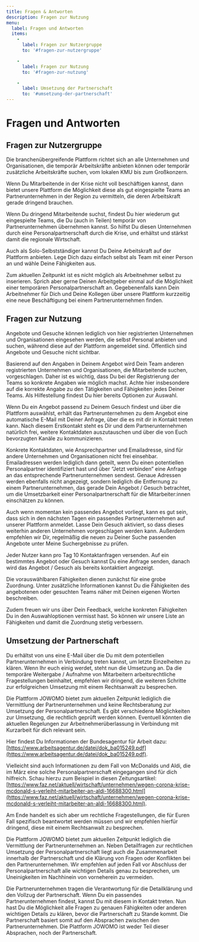 ```yaml
---
title: Fragen & Antworten
description: Fragen zur Nutzung
menu: 
  label: Fragen und Antworten
  items:
    - 
      label: Fragen zur Nutzergruppe
      to: '#fragen-zur-nutzergruppe'

    - 
      label: Fragen zur Nutzung
      to: '#fragen-zur-nutzung'

    - 
      label: Umsetzung der Partnerschaft
      to: '#umsetzung-der-partnerschaft'
---
```


# Fragen und Antworten

## Fragen zur Nutzergruppe

<faq question="Wer kann die Plattform nutzen?"> 

Die branchenübergreifende Plattform richtet sich an alle Unternehmen und Organisationen, die temporär Arbeitskräfte anbieten können oder temporär zusätzliche Arbeitskräfte suchen, vom lokalen KMU bis zum Großkonzern. 

Wenn Du Mitarbeitende in der Krise nicht voll beschäftigen kannst, dann bietet unsere Plattform die Möglichkeit diese als gut eingespielte Teams an Partnerunternehmen in der Region zu vermitteln, die deren Arbeitskraft gerade dringend brauchen.

Wenn Du dringend Mitarbeitende suchst, findest Du hier wiederum gut eingespielte Teams, die Du (auch in Teilen) temporär von Partnerunternehmen übernehmen kannst. So hilfst Du diesen Unternehmen durch eine Personalpartnerschaft durch die Krise, und erhältst und stärkst damit die regionale Wirtschaft. 

</faq> 

<faq question="Ich bin solo-selbständig. Kann ich die Plattform ebenfalls nutzen? "> 

Auch als Solo-Selbstständiger kannst Du Deine Arbeitskraft auf der Plattform anbieten. Lege Dich dazu einfach selbst als Team mit einer Person an und wähle Deine Fähigkeiten aus. 

</faq> 

<faq question="Kann ich auch als Arbeitnehmer in Kurzarbeit über diese Plattform Arbeit suchen?"> 

Zum aktuellen Zeitpunkt ist es nicht möglich als Arbeitnehmer selbst zu inserieren. Sprich aber gerne Deinen Arbeitgeber einmal auf die Möglichkeit einer temporären Personalpartnerschaft an. Gegebenenfalls kann Dein Arbeitnehmer für Dich und Deine Kollegen über unsere Plattform kurzzeitig eine neue Beschäftigung bei einem Partnerunternehmen finden. 
 
</faq> 

## Fragen zur Nutzung

<faq question="Wer kann meine Angebote und Gesuche sehen?"> 

Angebote und Gesuche können lediglich von hier registrierten Unternehmen und Organisationen eingesehen werden, die selbst Personal anbieten und suchen, während diese auf der Plattform angemeldet sind. Öffentlich sind Angebote und Gesuche nicht sichtbar.  

</faq> 

<faq question="Wie konkret sollte ich meine Angebote formulieren?"> 

Basierend auf den Angaben in Deinem Angebot wird Dein Team anderen registrierten Unternehmen und Organisationen, die Mitarbeitende suchen, vorgeschlagen. Daher ist es wichtig, dass Du bei der Registrierung der Teams so konkrete Angaben wie möglich machst. Achte hier insbesondere auf die korrekte Angabe zu den Tätigkeiten und Fähigkeiten jedes Deiner Teams. Als Hilfestellung findest Du hier bereits Optionen zur Auswahl. 

</faq> 

<faq question="Wie kann ich mit einem potentiellen Partnerunternehmen in Kontakt treten?"> 

Wenn Du ein Angebot passend zu Deinem Gesuch findest und über die Plattform auswählst, erhält das Partnerunternehmen zu dem Angebot eine automatische E-Mail mit Deiner Anfrage, über die es mit dir in Kontakt treten kann. Nach diesem Erstkontakt steht es Dir und dem Partnerunternehmen natürlich frei, weitere Kontaktdaten auszutauschen und über die von Euch bevorzugten Kanäle zu kommunizieren. 

</faq> 

<faq question="Wer kann meine Kontaktdaten/Emailadressen sehen? "> 

Konkrete Kontaktdaten, wie Ansprechpartner und Emailadresse, sind für andere Unternehmen und Organisationen nicht frei einsehbar. Emailadressen werden lediglich dann geteilt, wenn Du einen potentiellen Personalpartner identifiziert hast und über “Jetzt verbinden” eine Anfrage an das entsprechende Partnerunternehmen sendest. Genaue Adressen werden ebenfalls nicht angezeigt, sondern lediglich die Entfernung zu einem Partnerunternehmen, das gerade Dein Angebot / Gesuch betrachtet, um die Umsetzbarkeit einer Personalpartnerschaft für die Mitarbeiter:innen einschätzen zu können. 

</faq> 

<faq question="Ich konnte kein passendes Angebot finden. Was kann ich tun?"> 

Auch wenn momentan kein passendes Angebot vorliegt, kann es gut sein, dass sich in den nächsten Tagen ein passendes Partnerunternehmen auf unserer Plattform anmeldet. Lasse Dein Gesuch aktiviert, so dass dieses weiterhin anderen Unternehmen vorgeschlagen werden kann. Außerdem empfehlen wir Dir, regelmäßig die neuen zu Deiner Suche passenden Angebote unter Meine Suchergebnisse zu prüfen. 

</faq> 

<faq question="Wie viele Kontaktanfragen kann ich senden? "> 

Jeder Nutzer kann pro Tag 10 Kontaktanfragen versenden. Auf ein bestimmtes Angebot oder Gesuch kannst Du eine Anfrage senden, danach wird das Angebot / Gesuch als bereits kontaktiert angezeigt.  

</faq> 

<faq question="Beim Einstellen meines Teams finde ich nicht die richtigen Fähigkeiten in den Auswahloptionen. Was kann ich tun? "> 

Die vorauswählbaren Fähigkeiten dienen zunächst für eine grobe Zuordnung. Unter zusätzliche Informationen kannst Du die Fähigkeiten des angebotenen oder gesuchten Teams näher mit Deinen eigenen Worten beschreiben. 

Zudem freuen wir uns über Dein Feedback, welche konkreten Fähigkeiten Du in den Auswahloptionen vermisst hast. So können wir unsere Liste an Fähigkeiten und damit die Zuordnung stetig verbessern. 

</faq> 

## Umsetzung der Partnerschaft

<faq question="Ich habe ein potentielles Partnerunternehmen gefunden. Wie geht es weiter?"> 

Du erhältst von uns eine E-Mail über die Du mit dem potentiellen Partnerunternehmen in Verbindung treten kannst, um letzte Einzelheiten zu klären. Wenn Ihr euch einig werdet, steht nun die Umsetzung an. Da die temporäre Weitergabe / Aufnahme von Mitarbeitern arbeitsrechtliche Fragestellungen beinhaltet, empfehlen wir dringend, die weiteren Schritte zur erfolgreichen Umsetzung mit einem Rechtsanwalt zu besprechen.  

</faq> 

<faq question="Was muss ich bei der rechtlichen Umsetzung der Personalpartnerschaft beachten?"> 

Die Plattform JOWOMO bietet zum aktuellen Zeitpunkt lediglich die Vermittlung der Partnerunternehmen und keine Rechtsberatung zur Umsetzung der Personalpartnerschaft. Es gibt verschiedene Möglichkeiten zur Umsetzung, die rechtlich geprüft werden können. Eventuell könnten die aktuellen Regelungen zur Arbeitnehmerüberlassung in Verbindung mit Kurzarbeit für dich relevant sein. 

Hier findest Du Informationen der Bundesagentur für Arbeit dazu: [https://www.arbeitsagentur.de/datei/dok_ba015249.pdf](https://www.arbeitsagentur.de/datei/dok_ba015249.pdf). 

Vielleicht sind auch Informationen zu dem Fall von McDonalds und Aldi, die im März eine solche Personalpartnerschaft eingegangen sind für dich hilfreich. Schau hierzu zum Beispiel in diesen Zeitungsartikel: [https://www.faz.net/aktuell/wirtschaft/unternehmen/wegen-corona-krise-mcdonald-s-verleiht-mitarbeiter-an-aldi-16688300.html](https://www.faz.net/aktuell/wirtschaft/unternehmen/wegen-corona-krise-mcdonald-s-verleiht-mitarbeiter-an-aldi-16688300.html). 

Am Ende handelt es sich aber um rechtliche Fragestellungen, die für Euren Fall spezifisch beantwortet werden müssen und wir empfehlen hierfür dringend, diese mit einem Rechtsanwalt zu besprechen.  

</faq> 

<faq question="Wer klärt Konflikte, die während der Partnerschaft auftreten, z.B. wenn die Fähigkeiten meiner Mitarbeitenden weniger gut auf die Bedarfe des Partnerunternehmens passen als erwartet?"> 

Die Plattform JOWOMO bietet zum aktuellen Zeitpunkt lediglich die Vermittlung der Partnerunternehmen an. Neben Detailfragen zur rechtlichen Umsetzung der Personalpartnerschaft liegt auch die Zusammenarbeit innerhalb der Partnerschaft und die Klärung von Fragen oder Konflikten bei den Partnerunternehmen. Wir empfehlen auf jeden Fall vor Abschluss der Personalpartnerschaft alle wichtigen Details genau zu besprechen, um Uneinigkeiten im Nachhinein von vorneherein zu vermeiden. 

</faq> 

<faq question="Wer garantiert, dass die angebotenen Fähigkeiten auch tatsächlich vorhanden sind, z.B. CNC-Fräse bedienen, Risiko für Schaden an teurem Equipment?"> 

Die Partnerunternehmen tragen die Verantwortung für die Detailklärung und den Vollzug der Partnerschaft. Wenn Du ein passendes Partnerunternehmen findest, kannst Du mit diesem in Kontakt treten. Nun hast Du die Möglichkeit alle Fragen zu genauen Fähigkeiten oder anderen wichtigen Details zu klären, bevor die Partnerschaft zu Stande kommt. Die Partnerschaft basiert somit auf den Absprachen zwischen den Partnerunternehmen. Die Plattform JOWOMO ist weder Teil dieser Absprachen, noch der Partnerschaft. 

</faq>
